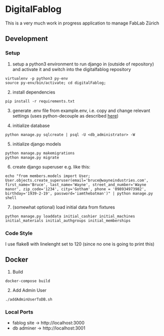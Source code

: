 # DigitalFablog

This is a very much work in progress application to manage FabLab Zürich

## Development

### Setup

1. setup a python3 environment to run django in (outside of repository) and activate it and switch into the digitalfablog repository

```
virtualenv -p python3 py-env
source py-env/bin/activate; cd digitalFablog;
```

2. install dependencies
```
pip install -r requirements.txt
```

3. generate .env file from example.env, i.e. copy and change relevant settings (uses python-decouple as described [here](https://simpleisbetterthancomplex.com/series/2017/10/16/a-complete-beginners-guide-to-django-part-7.html))

4. initialize database

```
python manage.py sqlcreate | psql -U <db_administrator> -W
```

5. initialize django models

```
python manage.py makemigrations
python manage.py migrate
```

6. create django superuser e.g. like this:

```
echo "from members.models import User; User.objects.create_superuser(email='bruce@wayneindustries.com', first_name='Bruce', last_name='Wayne', street_and_number='Wayne manor', zip_code='1234', city='Gotham', phone = '098934973982', birthday='1939-2-19', password='iamthebatman')" | python manage.py shell
```

7. (somewhat optional) load initial data from fixtures

```
python manage.py loaddata initial_cashier initial_machines initial_materials initial_authgroups initial_memberships
```

### Code Style

I use flake8 with linelenght set to 120 (since no one is going to print this)

## Docker

1. Build
```
docker-compose build
```
2. Add Admin User
```
./addAdminUserToDB.sh
```
### Local Ports
- fablog site -> http://localhost:3000
- db adminer -> http://localhost:3001
